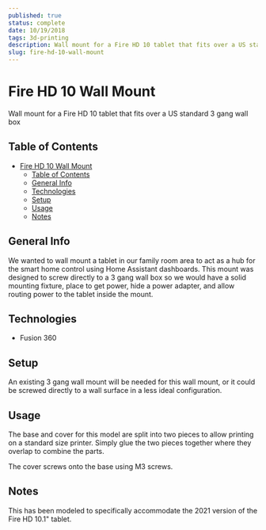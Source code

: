 ```yaml
---
published: true
status: complete
date: 10/19/2018
tags: 3d-printing
description: Wall mount for a Fire HD 10 tablet that fits over a US standard 3 gang wall box
slug: fire-hd-10-wall-mount
---
```


# Fire HD 10 Wall Mount

Wall mount for a Fire HD 10 tablet that fits over a US standard 3 gang wall box

## Table of Contents

- [Fire HD 10 Wall Mount](#fire-hd-10-wall-mount)
  - [Table of Contents](#table-of-contents)
  - [General Info](#general-info)
  - [Technologies](#technologies)
  - [Setup](#setup)
  - [Usage](#usage)
  - [Notes](#notes)

## General Info

We wanted to wall mount a tablet in our family room area to act as a hub for the smart home control using Home Assistant dashboards. This mount was designed to screw directly to a 3 gang wall box so we would have a solid mounting fixture, place to get power, hide a power adapter, and allow routing power to the tablet inside the mount.

## Technologies

- Fusion 360

## Setup

An existing 3 gang wall mount will be needed for this wall mount, or it could be screwed directly to a wall surface in a less ideal configuration.

## Usage

The base and cover for this model are split into two pieces to allow printing on a standard size printer. Simply glue the two pieces together where they overlap to combine the parts.

The cover screws onto the base using M3 screws.

## Notes

This has been modeled to specifically accommodate the 2021 version of the Fire HD 10.1" tablet.
